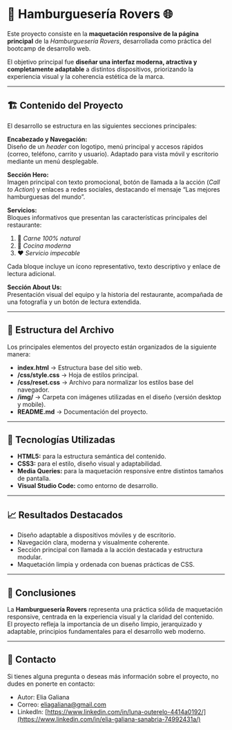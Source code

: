 # 🍔 Hamburguesería Rovers 🌐  

Este proyecto consiste en la **maquetación responsive de la página principal** de la *Hamburguesería Rovers*, desarrollada como práctica del bootcamp de desarrollo web.  

El objetivo principal fue **diseñar una interfaz moderna, atractiva y completamente adaptable** a distintos dispositivos, priorizando la experiencia visual y la coherencia estética de la marca.  

---

## 🏗️ Contenido del Proyecto  

El desarrollo se estructura en las siguientes secciones principales:  

**Encabezado y Navegación:**  
Diseño de un *header* con logotipo, menú principal y accesos rápidos (correo, teléfono, carrito y usuario). Adaptado para vista móvil y escritorio mediante un menú desplegable.  

**Sección Hero:**  
Imagen principal con texto promocional, botón de llamada a la acción (*Call to Action*) y enlaces a redes sociales, destacando el mensaje “Las mejores hamburguesas del mundo”.  

**Servicios:**  
Bloques informativos que presentan las características principales del restaurante:  
1. 🧂 *Carne 100% natural*  
2. 🍟 *Cocina moderna*  
3. ❤️ *Servicio impecable*  

Cada bloque incluye un ícono representativo, texto descriptivo y enlace de lectura adicional.  

**Sección About Us:**  
Presentación visual del equipo y la historia del restaurante, acompañada de una fotografía y un botón de lectura extendida.  

---

## 📂 Estructura del Archivo  

Los principales elementos del proyecto están organizados de la siguiente manera:  

- **index.html** → Estructura base del sitio web.  
- **/css/style.css** → Hoja de estilos principal.
- **/css/reset.css** → Archivo para normalizar los estilos base del navegador. 
- **/img/** → Carpeta con imágenes utilizadas en el diseño (versión desktop y mobile).  
- **README.md** → Documentación del proyecto.    

---

## 🧰 Tecnologías Utilizadas  

- **HTML5:** para la estructura semántica del contenido.  
- **CSS3:** para el estilo, diseño visual y adaptabilidad.  
- **Media Queries:** para la maquetación responsive entre distintos tamaños de pantalla.  
- **Visual Studio Code:** como entorno de desarrollo.  

---

## 📈 Resultados Destacados  

- Diseño adaptable a dispositivos móviles y de escritorio.  
- Navegación clara, moderna y visualmente coherente.  
- Sección principal con llamada a la acción destacada y estructura modular.  
- Maquetación limpia y ordenada con buenas prácticas de CSS.  

---

## 📝 Conclusiones  

La **Hamburguesería Rovers** representa una práctica sólida de maquetación responsive, centrada en la experiencia visual y la claridad del contenido.  
El proyecto refleja la importancia de un diseño limpio, jerarquizado y adaptable, principios fundamentales para el desarrollo web moderno.  

---

## 📧 Contacto

Si tienes alguna pregunta o deseas más información sobre el proyecto, no dudes en ponerte en contacto:

- Autor: Elia Galiana
- Correo: eliagaliana@gmail.com
- LinkedIn: [https://www.linkedin.com/in/luna-outerelo-4414a0192/](https://www.linkedin.com/in/elia-galiana-sanabria-74992431a/)
